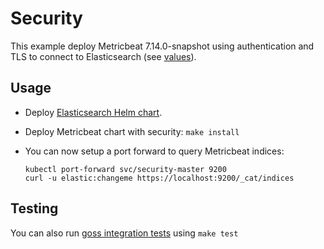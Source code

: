 # Security

This example deploy Metricbeat 7.14.0-snapshot using authentication and TLS to connect to
Elasticsearch (see [values][]).


## Usage

* Deploy [Elasticsearch Helm chart][].

* Deploy Metricbeat chart with security: `make install`

* You can now setup a port forward to query Metricbeat indices:

  ```
  kubectl port-forward svc/security-master 9200
  curl -u elastic:changeme https://localhost:9200/_cat/indices
  ```


## Testing

You can also run [goss integration tests][] using `make test`


[elasticsearch helm chart]: https://github.com/elastic/helm-charts/tree/7.x/elasticsearch/examples/security/
[goss integration tests]: https://github.com/elastic/helm-charts/tree/7.x/metricbeat/examples/security/test/goss.yaml
[values]: https://github.com/elastic/helm-charts/tree/7.x/metricbeat/examples/security/values.yaml
